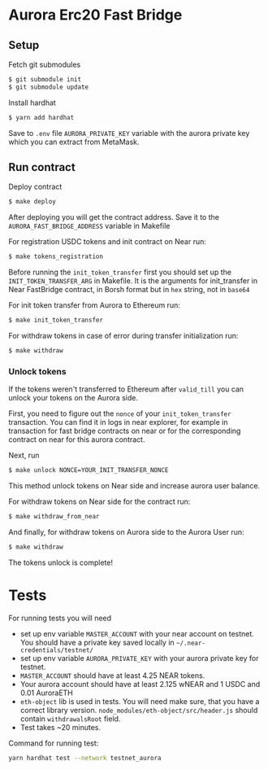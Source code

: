 # Aurora Erc20 Fast Bridge
## Setup
Fetch git submodules
```bash
$ git submodule init
$ git submodule update
```

Install hardhat
```bash
$ yarn add hardhat
```
Save to `.env` file `AURORA_PRIVATE_KEY` variable with the aurora private key which you
can extract from MetaMask.

## Run contract
Deploy contract
```bash
$ make deploy
```
After deploying you will get the contract address. Save it to the `AURORA_FAST_BRIDGE_ADDRESS` variable in Makefile


For registration USDC tokens and init contract on Near run:
```bash
$ make tokens_registration
```

Before running the `init_token_transfer` first you should set up the `INIT_TOKEN_TRANSFER_ARG` in Makefile.
It is the arguments for init_transfer in Near FastBridge contract, in Borsh format but in `hex` string, not in `base64` 

For init token transfer from Aurora to Ethereum run:
```bash
$ make init_token_transfer
``` 

For withdraw tokens in case of error during transfer initialization run:
```bash
$ make withdraw
```

### Unlock tokens
If the tokens weren't transferred to Ethereum after `valid_till` you can
unlock your tokens on the Aurora side.

First, you need to figure out the `nonce` of your `init_token_transfer` transaction. You
can find it in logs in near explorer, for example in transaction
for fast bridge contracts on near or for the corresponding
contract on near for this aurora contract.

Next, run
```bash
$ make unlock NONCE=YOUR_INIT_TRANSFER_NONCE
```
This method unlock tokens on Near side and increase aurora user balance.


For withdraw tokens on Near side for the contract run:
```bash
$ make withdraw_from_near
```

And finally, for withdraw tokens on Aurora side to the Aurora User run:
```bash
$ make withdraw
```

The tokens unlock is complete!

# Tests
For running tests you will need
* set up env variable `MASTER_ACCOUNT` with your near account on testnet. You should have a private key saved locally in `~/.near-credentials/testnet/`
* set up env variable `AURORA_PRIVATE_KEY` with your aurora private key for testnet.
* `MASTER_ACCOUNT` should have at least 4.25 NEAR tokens.
* Your aurora account should have at least 2.125 wNEAR and 1 USDC and 0.01 AuroraETH
* `eth-object` lib is used in tests. You will need make sure, that you have a correct library version. `node_modules/eth-object/src/header.js` should contain `withdrawalsRoot` field.
* Test takes ~20 minutes.

Command for running test: 
```bash
yarn hardhat test --network testnet_aurora
```